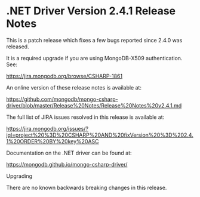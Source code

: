 # .NET Driver Version 2.4.1 Release Notes

This is a patch release which fixes a few bugs reported since 2.4.0 was released.

It is a required upgrade if you are using MongoDB-X509 authentication. See:

https://jira.mongodb.org/browse/CSHARP-1861

An online version of these release notes is available at:

https://github.com/mongodb/mongo-csharp-driver/blob/master/Release%20Notes/Release%20Notes%20v2.4.1.md

The full list of JIRA issues resolved in this release is available at:

https://jira.mongodb.org/issues/?jql=project%20%3D%20CSHARP%20AND%20fixVersion%20%3D%202.4.1%20ORDER%20BY%20key%20ASC

Documentation on the .NET driver can be found at:

https://mongodb.github.io/mongo-csharp-driver/

Upgrading

There are no known backwards breaking changes in this release.
